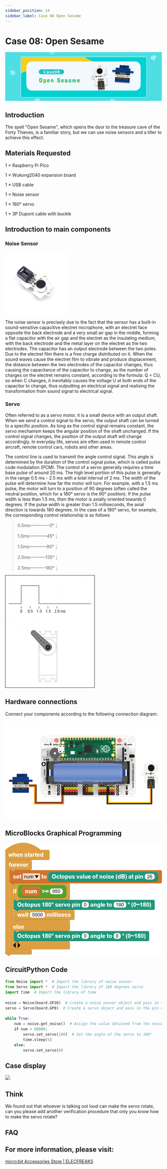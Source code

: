 ```yaml
---
sidebar_position: 14
sidebar_label: Case 08 Open Sesame
---
```



# Case 08: Open Sesame

![](./images/wukong2040-inventors-case08-01.png)

## Introduction

The spell "Open Sesame", which opens the door to the treasure cave of the Forty Thieves, is a familiar story, but we can use noise sensors and a tiller to achieve this effect.

## Materials Requested

1 × Raspberry Pi Pico

1 × Wukong2040 expansion board

1 × USB cable

1 × Noise sensor

1 × 180° servo

1 × 3P Dupont cable with buckle

## Introduction to main components

### Noise Sensor

![](./images/wukong2040-inventors-introduction-12.png)

The noise sensor is precisely due to the fact that the sensor has a built-in sound-sensitive capacitive electret microphone, with an electret face opposite the back electrode and a very small air gap in the middle, forming a flat capacitor with the air gap and the electret as the insulating medium, with the back electrode and the metal layer on the electret as the two electrodes. The capacitor has an output electrode between the two poles. Due to the electret film there is a free charge distributed on it. When the sound waves cause the electret film to vibrate and produce displacement, the distance between the two electrodes of the capacitor changes, thus causing the capacitance of the capacitor to change, as the number of charges on the electret remains constant, according to the formula: Q = CU, so when C changes, it inevitably causes the voltage U at both ends of the capacitor to change, thus outputting an electrical signal and realising the transformation from sound signal to electrical signal.

### Servo

Often referred to as a servo motor, it is a small device with an output shaft. When we send a control signal to the servo, the output shaft can be turned to a specific position. As long as the control signal remains constant, the servo mechanism keeps the angular position of the shaft unchanged. If the control signal changes, the position of the output shaft will change accordingly. In everyday life, servos are often used in remote control aircraft, remote control cars, robots and other areas.

The control line is used to transmit the angle control signal. This angle is determined by the duration of the control signal pulse, which is called pulse code modulation (PCM). The control of a servo generally requires a time base pulse of around 20 ms. The high level portion of this pulse is generally in the range 0.5 ms - 2.5 ms with a total interval of 2 ms. The width of the pulse will determine how far the motor will turn. For example, with a 1.5 ms pulse, the motor will turn to a position of 90 degrees (often called the neutral position, which for a 180° servo is the 90° position). If the pulse width is less than 1.5 ms, then the motor is axially oriented towards 0 degrees. If the pulse width is greater than 1.5 milliseconds, the axial direction is towards 180 degrees. In the case of a 180° servo, for example, the corresponding control relationship is as follows

> 0.5ms————-0°；
>
> 1.0ms————45°；
>
> 1.5ms————90°；
>
> 2.0ms———–135°；
>
> 2.5ms———–180°；

![](./images/pico-beginner-kit-61.gif)

## Hardware connections

Connect your components according to the following connection diagram:

![](./images/wukong2040-inventors-case08-05.png)

## MicroBlocks Graphical Programming

![](./images/wukong2040-inventors-case06-05.png)

## CircuitPython Code

```python
from Noise import *  # Import the library of noise sensor
from Servo import *  # Import the library of 180 degrees servo
import time  # Import the library of time

noise = Noise(board.GP26)  # Create a noise sensor object and pass in the pin number
servo = Servo(board.GP0)  # Create a servo object and pass in the pin number

while True:
    num = noise.get_noise()  # Assign the value obtained from the noise sensor to the variable num
    if num > 60000:
        servo.set_servo(180)  # Set the angle of the servo to 180°
        time.sleep(5)
    else:
        servo.set_servo(0)
```

## Case display

![](./images/wukong2040-inventors-kit-case08-06.gif)

## Think

We found out that whoever is talking out loud can make the servo rotate, can you please add another verification procedure that only you know how to make the servo rotate?



## FAQ



## For more information, please visit:

[micro:bit Accessories Store | ELECFREAKS](https://www.elecfreaks.com/)
